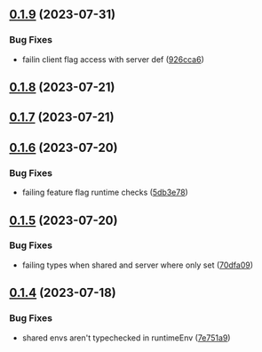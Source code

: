 

## [0.1.9](https://github.com/tonik/env-plus/compare/0.1.8...0.1.9) (2023-07-31)


### Bug Fixes

* failin client flag access with server def ([926cca6](https://github.com/tonik/env-plus/commit/926cca68c2db99ac2e0b1a7f8db4b38125843f53))

## [0.1.8](https://github.com/tonik/env-plus/compare/0.1.7...0.1.8) (2023-07-21)

## [0.1.7](https://github.com/tonik/env-plus/compare/0.1.6...0.1.7) (2023-07-21)

## [0.1.6](https://github.com/tonik/env-plus/compare/0.1.5...0.1.6) (2023-07-20)


### Bug Fixes

* failing feature flag runtime checks ([5db3e78](https://github.com/tonik/env-plus/commit/5db3e786f01fb88ec1a9128e1f6c0f6d35c762a9))

## [0.1.5](https://github.com/tonik/env-plus/compare/0.1.4...0.1.5) (2023-07-20)


### Bug Fixes

* failing types when shared and server where only set ([70dfa09](https://github.com/tonik/env-plus/commit/70dfa0902722a91c9d7451d1a2d117c9c3b9aa47))

## [0.1.4](https://github.com/tonik/env-plus/compare/0.1.3...0.1.4) (2023-07-18)


### Bug Fixes

* shared envs aren't typechecked in runtimeEnv ([7e751a9](https://github.com/tonik/env-plus/commit/7e751a9bd3df18fa72a52c168271c08cb979d1a7))